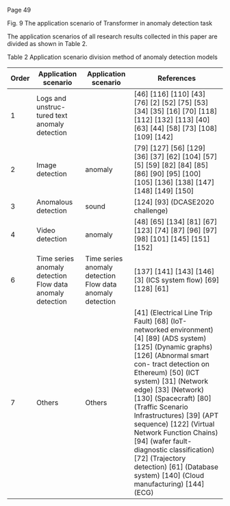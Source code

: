 Page 49

Fig. 9 The application scenario of Transformer in anomaly detection task

<!-- image -->

The application scenarios of all research results collected in this paper are divided as shown in Table 2.

Table 2 Application scenario division method of anomaly detection models

|   Order | Application scenario                                      | Application scenario                                      | References                                                                                                                                                                                                                                                                                                                                                                                                                                                                                  |
|---------|-----------------------------------------------------------|-----------------------------------------------------------|---------------------------------------------------------------------------------------------------------------------------------------------------------------------------------------------------------------------------------------------------------------------------------------------------------------------------------------------------------------------------------------------------------------------------------------------------------------------------------------------|
|       1 | Logs and unstruc- tured text anomaly detection            |                                                           | [46] [116] [110] [43] [76] [2] [52] [75] [53] [34] [35] [16] [70] [118] [112] [132] [113] [40] [63] [44] [58] [73] [108] [109] [142]                                                                                                                                                                                                                                                                                                                                                        |
|       2 | Image detection                                           | anomaly                                                   | [79] [127] [56] [129] [36] [37] [62] [104] [57] [5] [59] [82] [84] [85] [86] [90] [95] [100] [105] [136] [138] [147] [148] [149] [150]                                                                                                                                                                                                                                                                                                                                                      |
|       3 | Anomalous detection                                       | sound                                                     | [124] [93] (DCASE2020 challenge)                                                                                                                                                                                                                                                                                                                                                                                                                                                            |
|       4 | Video detection                                           | anomaly                                                   | [48] [65] [134] [81] [67] [123] [74] [87] [96] [97] [98] [101] [145] [151] [152]                                                                                                                                                                                                                                                                                                                                                                                                            |
|       6 | Time series anomaly detection Flow data anomaly detection | Time series anomaly detection Flow data anomaly detection | [137] [141] [143] [146] [3] (ICS system flow) [69] [128] [61]                                                                                                                                                                                                                                                                                                                                                                                                                               |
|       7 | Others                                                    | Others                                                    | [41] (Electrical Line Trip Fault) [68] (IoT-networked environment) [4] [89] (ADS system) [125] (Dynamic graphs) [126] (Abnormal smart con- tract detection on Ethereum) [50] (ICT system) [31] (Network edge) [33] (Network) [130] (Spacecraft) [80] (Traffic Scenario Infrastructures) [39] (APT sequence) [122] (Virtual Network Function Chains) [94] (wafer fault-diagnostic classification) [72] (Trajectory detection) [61] (Database system) [140] (Cloud manufacturing) [144] (ECG) |